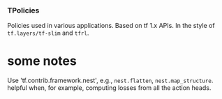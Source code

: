 ### TPolicies

Policies used in various applications.
Based on tf 1.x APIs.
In the style of `tf.layers/tf-slim` and `tfrl`.


# some notes
Use 'tf.contrib.framework.nest', e.g., `nest.flatten`, `nest.map_structure`.
helpful when, for example, computing losses from all the action heads.
